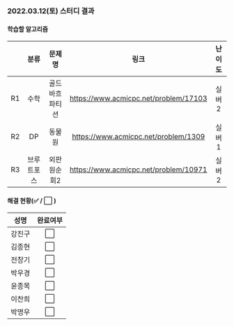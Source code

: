 ### 2022.03.12(토) 스터디 결과

#### 학습할 알고리즘

|      |    분류    |     문제명      |                 링크                  | 난이도 |
| :--: | :--------: | :-------------: | :-----------------------------------: | :----: |
|  R1  |    수학    | 골드바흐 파티션 | https://www.acmicpc.net/problem/17103 | 실버2  |
|  R2  |     DP     |     동물원      | https://www.acmicpc.net/problem/1309  | 실버1  |
|  R3  | 브루트포스 |   외판원순회2   | https://www.acmicpc.net/problem/10971 | 실버2  |

#### 해결 현황(:white_check_mark: / :white_large_square:  )

|  성명  |       완료여부       |
| :----: | :------------------: |
| 강진구 | :white_large_square: |
| 김종현 | :white_large_square: |
| 전창기 | :white_large_square: |
| 박우경 | :white_large_square: |
| 윤종목 | :white_large_square: |
| 이찬희 | :white_large_square: |
| 박명우 | :white_large_square: |
